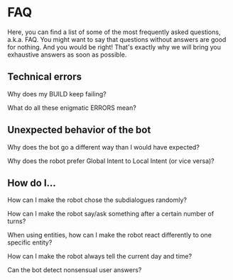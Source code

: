 # FAQ

Here, you can find a list of some of the most frequently asked questions, a.k.a. FAQ. You might want to say that questions without answers are good for nothing. And you would be right! That's exactly why we will bring you exhaustive answers as soon as possible.

## Technical errors

Why does my BUILD keep failing?

What do all these enigmatic ERRORS mean?

## Unexpected behavior of the bot

Why does the bot go a different way than I would have expected?

Why does the robot prefer Global Intent to Local Intent \(or vice versa\)?

## How do I...

How can I make the robot chose the subdialogues randomly?

How can I make the robot say/ask something after a certain number of turns?

When using entities, how can I make the robot react differently to one specific entity?

How can I make the robot always tell the current day and time?

Can the bot detect nonsensual user answers?

